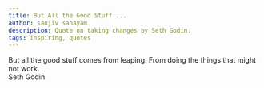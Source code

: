 ```yaml
---
title: But All the Good Stuff ...
author: sanjiv sahayam
description: Quote on taking changes by Seth Godin.
tags: inspiring, quotes
---
```


<div>
<div class="quote">But all the good stuff comes from leaping. From doing the things that might not work.</div>
<div class="attribution">Seth Godin</div>
</div>
